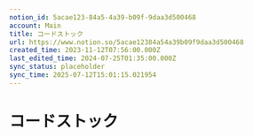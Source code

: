 ```yaml
---
notion_id: 5acae123-84a5-4a39-b09f-9daa3d500468
account: Main
title: コードストック
url: https://www.notion.so/5acae12384a54a39b09f9daa3d500468
created_time: 2023-11-12T07:56:00.000Z
last_edited_time: 2024-07-25T01:35:00.000Z
sync_status: placeholder
sync_time: 2025-07-12T15:01:15.021954
---
```

# コードストック
